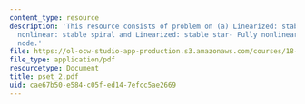 ```yaml
---
content_type: resource
description: 'This resource consists of problem on (a) Linearized: stable star-Fully
  nonlinear: stable spiral and Linearized: stable star- Fully nonlinear: stable proper
  node.'
file: https://ol-ocw-studio-app-production.s3.amazonaws.com/courses/18-385j-nonlinear-dynamics-and-chaos-fall-2004/cae67b50e584c05fed147efcc5ae2669_pset_2.pdf
file_type: application/pdf
resourcetype: Document
title: pset_2.pdf
uid: cae67b50-e584-c05f-ed14-7efcc5ae2669
---
```

